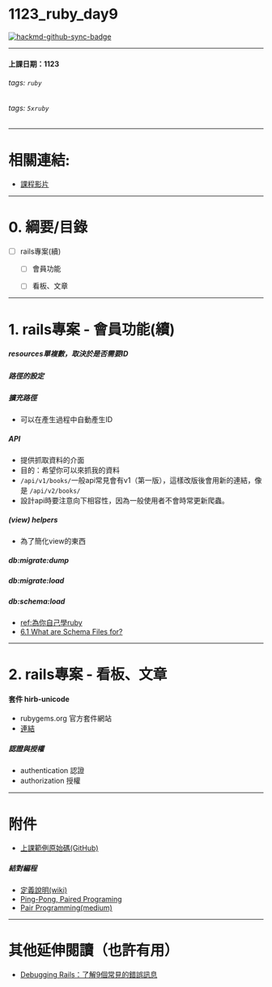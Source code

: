 # 1123_ruby_day9

[![hackmd-github-sync-badge](https://hackmd.io/vOA1FEC1S4Ou3O4UZA9NUw/badge)](https://hackmd.io/vOA1FEC1S4Ou3O4UZA9NUw)


---
#### 上課日期：1123
###### tags: `ruby`
###### tags: `5xruby`


---
# 相關連結:
- [課程影片](https://campus.5xruby.tw/courses/1136422/lectures/25361517)




---
# 0. 綱要/目錄
- [ ] rails專案(續)
  - [ ] 會員功能
  - [ ] 看板、文章


---
# 1. rails專案 - 會員功能(續)

##### resources單複數，取決於是否需要ID

##### 路徑的設定



##### 擴充路徑
- 可以在產生過程中自動產生ID
##### API
- 提供抓取資料的介面
- 目的：希望你可以來抓我的資料
- ` /api/v1/books/ `一般api常見會有v1（第一版），這樣改版後會用新的連結，像是 `/api/v2/books/ `
- 設計api時要注意向下相容性，因為一般使用者不會時常更新爬蟲。



##### (view) helpers
- 為了簡化view的東西




##### db:migrate:dump
##### db:migrate:load
##### db:schema:load
- [ref:為你自己學ruby](https://railsbook.tw/chapters/17-model-migration.html)
- [6.1 What are Schema Files for?](https://edgeguides.rubyonrails.org/active_record_migrations.html#what-are-schema-files-for-questionmark)
---

# 2. rails專案 - 看板、文章






#### 套件 hirb-unicode
- rubygems.org 官方套件網站
- [連結](https://rubygems.org/gems/hirb-unicode)

##### 認證與授權
* authentication 認證
* authorization 授權





---
# 附件
- [上課範例原始碼(GitHub)](https://github.com/kaochenlong/ZCard) 
##### 結對編程
- [定義說明(wiki)](https://zh.wikipedia.org/wiki/%E7%BB%93%E5%AF%B9%E7%BC%96%E7%A8%8B)
- [Ping-Pong, Paired Programing](https://thoughtbot.com/upcase/videos/ping-pong-paired-programing)
- [Pair Programming(medium)](https://medium.com/@chiuhungyi0933/pair-programming-333b51f04d3c)
---
# 其他延伸閱讀（也許有用）
- [Debugging Rails：了解9個常見的錯誤訊息](https://ithelp.ithome.com.tw/articles/10159403)

